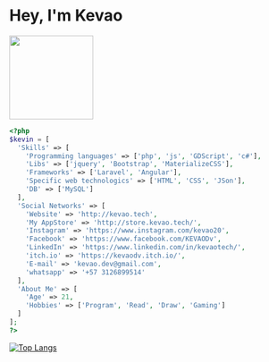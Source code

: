 # Hey, I'm Kevao

<img src="https://media.giphy.com/media/vFKqnCdLPNOKc/giphy.gif" width="150px" />

```php
<?php
$kevin = [
  'Skills' => [
    'Programming languages' => ['php', 'js', 'GDScript', 'c#'],
    'Libs' => ['jquery', 'Bootstrap', 'MaterializeCSS'],
    'Frameworks' => ['Laravel', 'Angular'],
    'Specific web technologics' => ['HTML', 'CSS', 'JSon'],
    'DB' => ['MySQL']
  ],
  'Social Networks' => [
    'Website' => 'http://kevao.tech',
    'My AppStore' => 'http://store.kevao.tech/',
    'Instagram' => 'https://www.instagram.com/kevao20',
    'Facebook' => 'https://www.facebook.com/KEVAODv',
    'LinkedIn' => 'https://www.linkedin.com/in/kevaotech/',
    'itch.io' => 'https://kevaodv.itch.io/',
    'E-mail' => 'kevao.dev@gmail.com',
    'whatsapp' => '+57 3126899514'
  ],
  'About Me' => [
    'Age' => 21,
    'Hobbies' => ['Program', 'Read', 'Draw', 'Gaming']
  ]
];
?>
```
[![Top Langs](https://github-readme-stats.vercel.app/api/top-langs/?username=KEVAO18)](https://github.com/anuraghazra/github-readme-stats)
